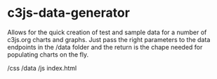 # c3js-data-generator

Allows for the quick creation of test and sample data for a number of c3js.org charts and graphs. Just pass the right parameters to the data endpoints in the /data folder and the return is the chape needed for populating charts on the fly. 

/css
/data
/js
index.html